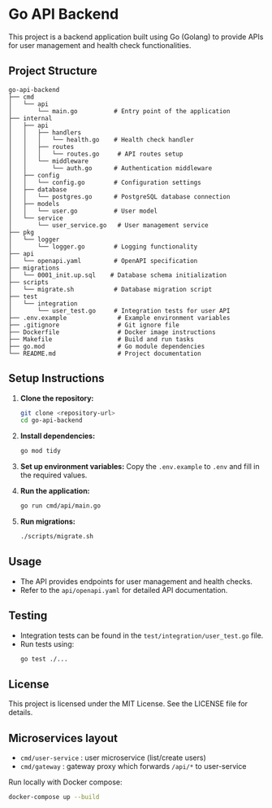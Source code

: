 # Go API Backend

This project is a backend application built using Go (Golang) to provide APIs for user management and health check functionalities.

## Project Structure

```
go-api-backend
├── cmd
│   └── api
│       └── main.go          # Entry point of the application
├── internal
│   ├── api
│   │   ├── handlers
│   │   │   └── health.go    # Health check handler
│   │   ├── routes
│   │   │   └── routes.go     # API routes setup
│   │   └── middleware
│   │       └── auth.go      # Authentication middleware
│   ├── config
│   │   └── config.go        # Configuration settings
│   ├── database
│   │   └── postgres.go      # PostgreSQL database connection
│   ├── models
│   │   └── user.go          # User model
│   └── service
│       └── user_service.go   # User management service
├── pkg
│   └── logger
│       └── logger.go        # Logging functionality
├── api
│   └── openapi.yaml         # OpenAPI specification
├── migrations
│   └── 0001_init.up.sql    # Database schema initialization
├── scripts
│   └── migrate.sh           # Database migration script
├── test
│   └── integration
│       └── user_test.go     # Integration tests for user API
├── .env.example              # Example environment variables
├── .gitignore                # Git ignore file
├── Dockerfile                # Docker image instructions
├── Makefile                  # Build and run tasks
├── go.mod                    # Go module dependencies
└── README.md                 # Project documentation
```

## Setup Instructions

1. **Clone the repository:**
   ```bash
   git clone <repository-url>
   cd go-api-backend
   ```

2. **Install dependencies:**
   ```bash
   go mod tidy
   ```

3. **Set up environment variables:**
   Copy the `.env.example` to `.env` and fill in the required values.

4. **Run the application:**
   ```bash
   go run cmd/api/main.go
   ```

5. **Run migrations:**
   ```bash
   ./scripts/migrate.sh
   ```

## Usage

- The API provides endpoints for user management and health checks.
- Refer to the `api/openapi.yaml` for detailed API documentation.

## Testing

- Integration tests can be found in the `test/integration/user_test.go` file.
- Run tests using:
  ```bash
  go test ./...
  ```

## License

This project is licensed under the MIT License. See the LICENSE file for details.

Microservices layout
--------------------

- `cmd/user-service` : user microservice (list/create users)
- `cmd/gateway` : gateway proxy which forwards `/api/*` to user-service

Run locally with Docker compose:

```bash
docker-compose up --build
```
